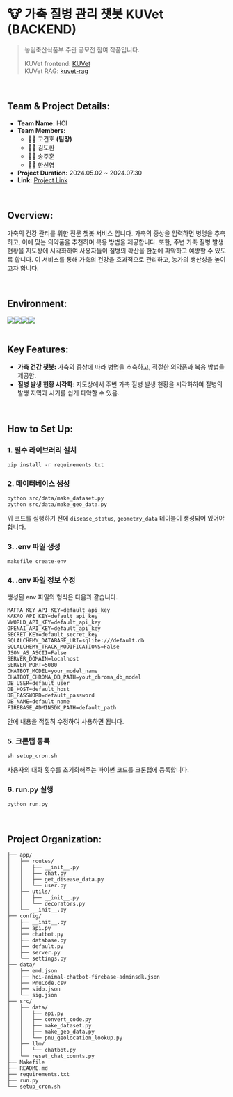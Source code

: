# 🐮 가축 질병 관리 챗봇 KUVet (BACKEND)

> 농림축산식품부 주관 공모전 참여 작품입니다.
>
> KUVet frontend: [KUVet](https://github.com/OverTook/LivestockCare_ChatBot)\
> KUVet RAG: [kuvet-rag](https://github.com/ehghks021203/kuvet-RAG)

<br/>

## **Team & Project Details:**
- **Team Name:** HCI
- **Team Members:**
    - 🧑‍⚖️ 고건호 **(팀장)**
    - 🧑‍💻 김도환
    - 👨‍💻 송주훈
    - 👩‍💻 한신영
- **Project Duration:** 2024.05.02 ~ 2024.07.30
- **Link:** [Project Link](https://play.google.com/store/apps/details?id=com.hci.chatbot)

<br/>

## **Overview:**
가축의 건강 관리를 위한 전문 챗봇 서비스 입니다. 가축의 증상을 입력하면 병명을 추측하고, 이에 맞는 의약품을 추천하며 복용 방법을 제공합니다. 또한, 주변 가축 질병 발생 현황을 지도상에 시각화하여 사용자들이 질병의 확산을 한눈에 파악하고 예방할 수 있도록 합니다. 이 서비스를 통해 가축의 건강을 효과적으로 관리하고, 농가의 생산성을 높이고자 합니다.

<br/>

## **Environment:**
<div align = "center" style="display:flex; flex-direction:row;">
    <img src="https://img.shields.io/badge/Ubuntu%2022.04-E95420?logo=Ubuntu&logoColor=fafafa"/> 
    <img src="https://img.shields.io/badge/ChatGPT%204-412991?logo=OpenAI&logoColor=fafafa"/> 
    <img src="https://img.shields.io/badge/Python%203.10.4-3776AB?logo=Python&logoColor=fafafa"/> 
    <img src="https://img.shields.io/badge/Flask%203.0.3-000000?logo=Flask&logoColor=fafafa"/>
</div>

<br/>

## **Key Features:**
- **가축 건강 챗봇:** 가축의 증상에 따라 병명을 추측하고, 적절한 의약품과 복용 방법을 제공함.
- **질병 발생 현황 시각화:** 지도상에서 주변 가축 질병 발생 현황을 시각화하여 질병의 발생 지역과 시기를 쉽게 파악할 수 있음.

<br/>

## **How to Set Up:**
### 1. 필수 라이브러리 설치

```
pip install -r requirements.txt
```

### 2. 데이터베이스 생성
```
python src/data/make_dataset.py
python src/data/make_geo_data.py
```
위 코드를 실행하기 전에 `disease_status`, `geometry_data` 테이블이 생성되어 있어야 합니다.


### 3. .env 파일 생성

```
makefile create-env
```

### 4. .env 파일 정보 수정
생성된 env 파일의 형식은 다음과 같습니다.
```
MAFRA_KEY_API_KEY=default_api_key
KAKAO_API_KEY=default_api_key
VWORLD_API_KEY=default_api_key
OPENAI_API_KEY=default_api_key
SECRET_KEY=default_secret_key
SQLALCHEMY_DATABASE_URI=sqlite:///default.db
SQLALCHEMY_TRACK_MODIFICATIONS=False
JSON_AS_ASCII=False
SERVER_DOMAIN=localhost
SERVER_PORT=5000
CHATBOT_MODEL=your_model_name
CHATBOT_CHROMA_DB_PATH=yout_chroma_db_model
DB_USER=default_user
DB_HOST=default_host
DB_PASSWORD=default_password
DB_NAME=default_name
FIREBASE_ADMINSDK_PATH=default_path
```
안에 내용을 적절히 수정하여 사용하면 됩니다.

### 5. 크론탭 등록
```
sh setup_cron.sh
```

사용자의 대화 횟수를 초기화해주는 파이썬 코드를 크론탭에 등록합니다.

### 6. run.py 실행
```
python run.py
```

<br/>

## **Project Organization:**
```
├── app/
│   ├── routes/
│   │   ├── __init__.py
│   │   ├── chat.py
│   │   ├── get_disease_data.py
│   │   └── user.py
│   ├── utils/
│   │   ├── __init__.py
│   │   └── decorators.py
│   └── __init__.py
├── config/
│   ├── __init__.py
│   ├── api.py
│   ├── chatbot.py
│   ├── database.py
│   ├── default.py
│   ├── server.py
│   └── settings.py
├── data/
│   ├── emd.json
│   ├── hci-animal-chatbot-firebase-adminsdk.json
│   ├── PnuCode.csv
│   ├── sido.json
│   └── sig.json
├── src/
│   ├── data/
│   │   ├── api.py
│   │   ├── convert_code.py
│   │   ├── make_dataset.py
│   │   ├── make_geo_data.py
│   │   └── pnu_geolocation_lookup.py
│   ├── llm/
│   │   └── chatbot.py
│   └── reset_chat_counts.py
├── Makefile
├── README.md
├── requirements.txt
├── run.py
└── setup_cron.sh
```

